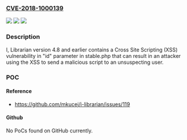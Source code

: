 ### [CVE-2018-1000139](https://cve.mitre.org/cgi-bin/cvename.cgi?name=CVE-2018-1000139)
![](https://img.shields.io/static/v1?label=Product&message=n%2Fa&color=blue)
![](https://img.shields.io/static/v1?label=Version&message=n%2Fa&color=blue)
![](https://img.shields.io/static/v1?label=Vulnerability&message=n%2Fa&color=brighgreen)

### Description

I, Librarian version 4.8 and earlier contains a Cross Site Scripting (XSS) vulnerability in "id" parameter in stable.php that can result in an attacker using the XSS to send a malicious script to an unsuspecting user.

### POC

#### Reference
- https://github.com/mkucej/i-librarian/issues/119

#### Github
No PoCs found on GitHub currently.

